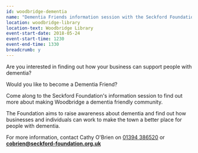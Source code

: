 ```yaml
---
id: woodbridge-dementia
name: "Dementia Friends information session with the Seckford Foundation"
location: woodbridge-library
location-text: Woodbridge Library
event-start-date: 2018-05-24
event-start-time: 1230
event-end-time: 1330
breadcrumb: y
---
```


Are you interested in finding out how your business can support people with dementia?

Would you like to become a Dementia Friend?

Come along to the Seckford Foundation's information session to find out more about making Woodbridge a dementia friendly community.

The Foundation aims to raise awareness about dementia and find out how businesses and individuals can work to make the town a better place for people with dementia.

For more information, contact Cathy O'Brien on [01394 386520](tel:01394386520) or **cobrien@seckford-foundation.org.uk**

